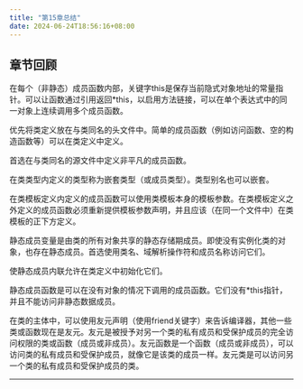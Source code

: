 ```yaml
---
title: "第15章总结"
date: 2024-06-24T18:56:16+08:00
---
```


## 章节回顾

在每个（非静态）成员函数内部，关键字this是保存当前隐式对象地址的常量指针。可以让函数通过引用返回*this，以启用方法链接，可以在单个表达式中的同一对象上连续调用多个成员函数。

优先将类定义放在与类同名的头文件中。简单的成员函数（例如访问函数、空的构造函数等）可以在类定义中定义。

首选在与类同名的源文件中定义非平凡的成员函数。

在类类型内定义的类型称为嵌套类型（或成员类型）。类型别名也可以嵌套。

在类模板定义内定义的成员函数可以使用类模板本身的模板参数。在类模板定义之外定义的成员函数必须重新提供模板参数声明，并且应该（在同一个文件中）在类模板的正下方定义。

静态成员变量是由类的所有对象共享的静态存储期成员。即使没有实例化类的对象，也存在静态成员。首选使用类名、域解析操作符和成员名称访问它们。

使静态成员内联允许在类定义中初始化它们。

静态成员函数是可以在没有对象的情况下调用的成员函数。它们没有*this指针，并且不能访问非静态数据成员。

在类的主体中，可以使用友元声明（使用friend关键字）来告诉编译器，其他一些类或函数现在是友元。友元是被授予对另一个类的私有成员和受保护成员的完全访问权限的类或函数（成员或非成员）。友元函数是一个函数（成员或非成员），可以访问类的私有成员和受保护成员，就像它是该类的成员一样。友元类是可以访问另一个类的私有成员和受保护成员的类。

***
